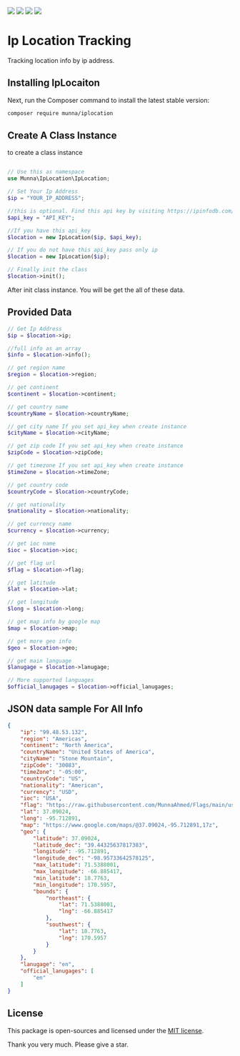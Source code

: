 <a href="https://github.com/MunnaAhmed/ShoppingCart/issues"><img src="https://img.shields.io/github/issues/MunnaAhmed/IpLocation"><a/>
<a href="https://github.com/MunnaAhmed/ShoppingCart/network/members"><img src="https://img.shields.io/github/forks/MunnaAhmed/IpLocation"><a/>
<a href="https://github.com/MunnaAhmed/ShoppingCart/stargazers"><img src="https://img.shields.io/github/stars/MunnaAhmed/IpLocation"><a/>
<a href="https://packagist.org/packages/munna/shopping-cart"><img src="https://img.shields.io/github/license/MunnaAhmed/ShoppingCart"><a/>


# Ip Location Tracking
Tracking location info by ip address.

## Installing IpLocaiton

Next, run the Composer command to install the latest stable version:

```bash
composer require munna/iplocation
```

## Create A Class Instance

to create a class instance 
```php

// Use this as namespace
use Munna\IpLocation\IpLocation;

// Set Your Ip Address
$ip = "YOUR_IP_ADDRESS";

//this is optional. Find this api key by visiting https://ipinfodb.com/
$api_key = "API_KEY"; 

//If you have this api_key 
$location = new IpLocation($ip, $api_key);

// If you do not have this api_key pass only ip
$location = new IpLocation($ip);

// Finally init the class
$location->init();
```

After init class instance. You will be get the all of these data.

## Provided Data

```php
// Get Ip Address
$ip = $location->ip;

//full info as an array
$info = $location->info();

// get region name
$region = $location->region;

// get continent
$continent = $location->continent;

// get country name
$countryName = $location->countryName;

// get city name If you set api_key when create instance
$cityName = $location->cityName;

// get zip code If you set api_key when create instance
$zipCode = $location->zipCode;

// get timezone If you set api_key when create instance
$timeZone = $location->timeZone;

// get country code
$countryCode = $location->countryCode;

// get nationality
$nationality = $location->nationality;

// get currency name
$currency = $location->currency;

// get ioc name
$ioc = $location->ioc;

// get flag url
$flag = $location->flag;

// get latitude
$lat = $location->lat;

// get longitude
$long = $location->long;

// get map info by google map
$map = $location->map;

// get more geo info
$geo = $location->geo;

// get main language
$lanugage = $location->lanugage;

// More supported languages
$official_lanugages = $location->official_lanugages;
```

## JSON data sample For All Info

```json
{
    "ip": "99.48.53.132",
    "region": "Americas",
    "continent": "North America",
    "countryName": "United States of America",
    "cityName": "Stone Mountain",
    "zipCode": "30083",
    "timeZone": "-05:00",
    "countryCode": "US",
    "nationality": "American",
    "currency": "USD",
    "ioc": "USA",
    "flag": "https://raw.githubusercontent.com/MunnaAhmed/Flags/main/us.png",
    "lat": 37.09024,
    "long": -95.712891,
    "map": "https://www.google.com/maps/@37.09024,-95.712891,17z",
    "geo": {
        "latitude": 37.09024,
        "latitude_dec": "39.44325637817383",
        "longitude": -95.712891,
        "longitude_dec": "-98.95733642578125",
        "max_latitude": 71.5388001,
        "max_longitude": -66.885417,
        "min_latitude": 18.7763,
        "min_longitude": 170.5957,
        "bounds": {
            "northeast": {
                "lat": 71.5388001,
                "lng": -66.885417
            },
            "southwest": {
                "lat": 18.7763,
                "lng": 170.5957
            }
        }
    },
    "lanugage": "en",
    "official_lanugages": [
        "en"
    ]
}
```

## License
This package is open-sources and licensed under the [MIT license](https://opensource.org/licenses/MIT).

Thank you very much. Please give a star.